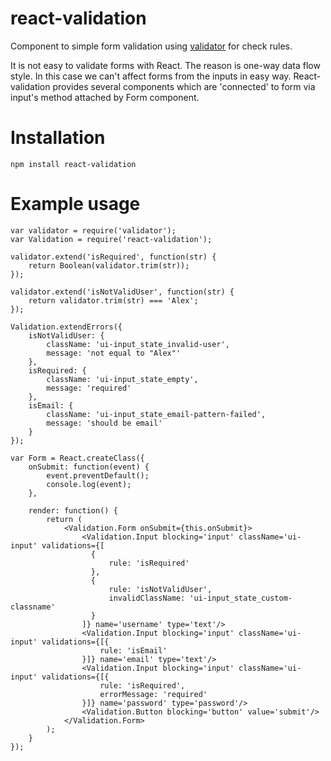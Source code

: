 # react-validation

Component to simple form validation using <a href="https://github.com/chriso/validator.js">validator</a> for check rules.

It is not easy to validate forms with React. The reason is one-way data flow style.
In this case we can't affect forms from the inputs in easy way.
React-validation provides several components which are 'connected' to form via input's method attached by Form component.

# Installation

``
npm install react-validation
``

# Example usage

```
var validator = require('validator');
var Validation = require('react-validation');

validator.extend('isRequired', function(str) {
    return Boolean(validator.trim(str));
});

validator.extend('isNotValidUser', function(str) {
    return validator.trim(str) === 'Alex';
});

Validation.extendErrors({
    isNotValidUser: {
        className: 'ui-input_state_invalid-user',
        message: 'not equal to "Alex"'
    },
    isRequired: {
        className: 'ui-input_state_empty',
        message: 'required'
    },
    isEmail: {
        className: 'ui-input_state_email-pattern-failed',
        message: 'should be email'
    }
});

var Form = React.createClass({
    onSubmit: function(event) {
        event.preventDefault();
        console.log(event);
    },

    render: function() {
        return (
            <Validation.Form onSubmit={this.onSubmit}>
                <Validation.Input blocking='input' className='ui-input' validations={[
                  {
                      rule: 'isRequired'
                  },
                  {
                      rule: 'isNotValidUser',
                      invalidClassName: 'ui-input_state_custom-classname'
                  }
                ]} name='username' type='text'/>
                <Validation.Input blocking='input' className='ui-input' validations={[{
                    rule: 'isEmail'
                }]} name='email' type='text'/>
                <Validation.Input blocking='input' className='ui-input' validations={[{
                    rule: 'isRequired',
                    errorMessage: 'required'
                }]} name='password' type='password'/>
                <Validation.Button blocking='button' value='submit'/>
            </Validation.Form>
        );
    }
});
```
